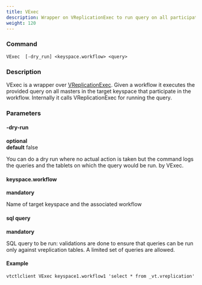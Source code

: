 ```yaml
---
title: VExec
description: Wrapper on VReplicationExec to run query on all participating masters
weight: 120
---
```


### Command

```
VExec  [-dry_run] <keyspace.workflow> <query>
```

### Description


VExec is a wrapper over [VReplicationExec](../vreplicationexec).
Given a workflow it executes the provided query on all masters in the target keyspace that participate
in the workflow. Internally it calls VReplicationExec for running the query.

### Parameters

#### -dry-run 
**optional**\
**default** false

<div class="cmd">
You can do a dry run where no actual action is taken but the command logs the queries and the tablets
 on which the query would be run.
by VExec.
</div>

#### keyspace.workflow 
**mandatory**

<div class="cmd">
Name of target keyspace and the associated workflow
</div>

#### sql query 
**mandatory**

<div class="cmd">
SQL query to be run: validations are done to ensure that queries can be run only against vreplication tables.
A limited set of queries are allowed. 
</div>

#### Example
```
vtctlclient VExec keyspace1.workflow1 'select * from _vt.vreplication'
```

